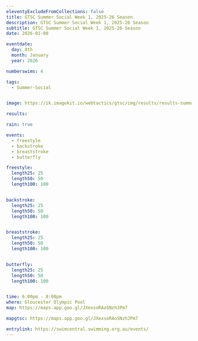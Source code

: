 ```yaml
---
eleventyExcludeFromCollections: false
title: GTSC Summer Social Week 1, 2025-26 Season
description: GTSC Summer Social Week 1, 2025-26 Season
subtitle: GTSC Summer Social Week 1, 2025-26 Season
date: 2026-01-08

eventdate:
  day: 8th
  month: January
  year: 2026

numberswims: 4

tags:
  - Summer-Social


image: https://ik.imagekit.io/webtactics/gtsc/img/results/results-summary-27.jpg

results: 

rain: true

events:
  - freestyle
  - backstroke
  - breaststroke
  - butterfly

freestyle:
  length25: 25
  length50: 50
  length100: 100


backstroke:
  length25: 25
  length50: 50
  length100: 100


breaststroke:
  length25: 25
  length50: 50
  length100: 100


butterfly:
  length25: 25
  length50: 50
  length100: 100


time: 6:00pm - 8:00pm
where: Gloucester Olympic Pool
map: https://maps.app.goo.gl/JXexsoRAoSNzhJPm7

mapgtsc: https://maps.app.goo.gl/JXexsoRAoSNzhJPm7

entrylink: https://swimcentral.swimming.org.au/events/
---
```


